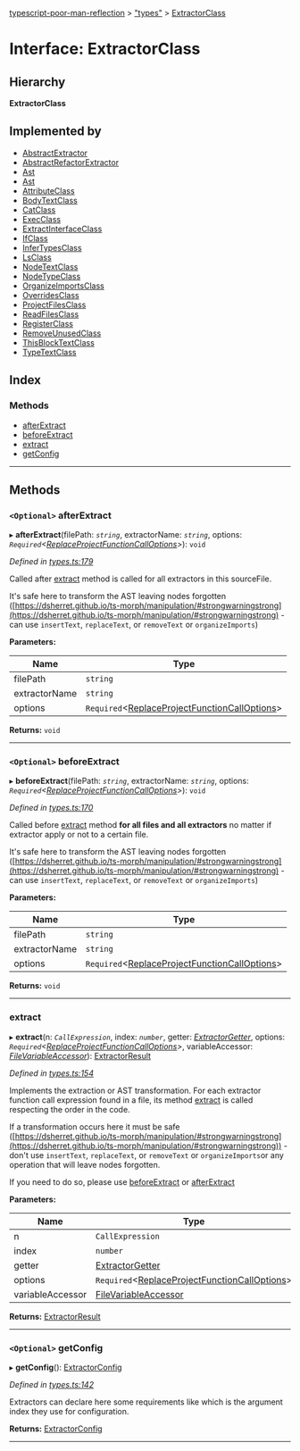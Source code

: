 [typescript-poor-man-reflection](../README.md) > ["types"](../modules/_types_.md) > [ExtractorClass](../interfaces/_types_.extractorclass.md)

# Interface: ExtractorClass

## Hierarchy

**ExtractorClass**

## Implemented by

* [AbstractExtractor](../classes/_extractors_abstractextractor_.abstractextractor.md)
* [AbstractRefactorExtractor](../classes/_extractors_source_abstractrefactorextractor_.abstractrefactorextractor.md)
* [Ast](../classes/_extractors_source_printast_.ast.md)
* [Ast](../classes/_extractors_source_printast_.ast.md)
* [AttributeClass](../classes/_extractors_core_attribute_.attributeclass.md)
* [BodyTextClass](../classes/_extractors_basic_bodytext_.bodytextclass.md)
* [CatClass](../classes/_extractors_fs_cat_.catclass.md)
* [ExecClass](../classes/_extractors_fs_exec_.execclass.md)
* [ExtractInterfaceClass](../classes/_extractors_source_extractinterface_.extractinterfaceclass.md)
* [IfClass](../classes/_extractors_core_if_.ifclass.md)
* [InferTypesClass](../classes/_extractors_source_infertypes_.infertypesclass.md)
* [LsClass](../classes/_extractors_fs_ls_.lsclass.md)
* [NodeTextClass](../classes/_extractors_basic_nodetext_.nodetextclass.md)
* [NodeTypeClass](../classes/_extractors_source_nodetype_.nodetypeclass.md)
* [OrganizeImportsClass](../classes/_extractors_source_organizeimports_.organizeimportsclass.md)
* [OverridesClass](../classes/_extractors_source_overrides_.overridesclass.md)
* [ProjectFilesClass](../classes/_extractors_fs_projectfiles_.projectfilesclass.md)
* [ReadFilesClass](../classes/_extractors_fs_readfiles_.readfilesclass.md)
* [RegisterClass](../classes/_extractors_core_register_.registerclass.md)
* [RemoveUnusedClass](../classes/_extractors_source_removeunused_.removeunusedclass.md)
* [ThisBlockTextClass](../classes/_extractors_basic_thisblocktext_.thisblocktextclass.md)
* [TypeTextClass](../classes/_extractors_basic_typetext_.typetextclass.md)

## Index

### Methods

* [afterExtract](_types_.extractorclass.md#afterextract)
* [beforeExtract](_types_.extractorclass.md#beforeextract)
* [extract](_types_.extractorclass.md#extract)
* [getConfig](_types_.extractorclass.md#getconfig)

---

## Methods

<a id="afterextract"></a>

### `<Optional>` afterExtract

▸ **afterExtract**(filePath: *`string`*, extractorName: *`string`*, options: *`Required`<[ReplaceProjectFunctionCallOptions](_types_.replaceprojectfunctioncalloptions.md)>*): `void`

*Defined in [types.ts:179](https://github.com/cancerberoSgx/typescript-poor-man-reflection/blob/73575a8/src/types.ts#L179)*

Called after [extract](_types_.extractorclass.md#extract) method is called for all extractors in this sourceFile.

It's safe here to transform the AST leaving nodes forgotten ([https://dsherret.github.io/ts-morph/manipulation/#strongwarningstrong](https://dsherret.github.io/ts-morph/manipulation/#strongwarningstrong) - can use `insertText`, `replaceText`, or `removeText` or `organizeImports`)

**Parameters:**

| Name | Type |
| ------ | ------ |
| filePath | `string` |
| extractorName | `string` |
| options | `Required`<[ReplaceProjectFunctionCallOptions](_types_.replaceprojectfunctioncalloptions.md)> |

**Returns:** `void`

___
<a id="beforeextract"></a>

### `<Optional>` beforeExtract

▸ **beforeExtract**(filePath: *`string`*, extractorName: *`string`*, options: *`Required`<[ReplaceProjectFunctionCallOptions](_types_.replaceprojectfunctioncalloptions.md)>*): `void`

*Defined in [types.ts:170](https://github.com/cancerberoSgx/typescript-poor-man-reflection/blob/73575a8/src/types.ts#L170)*

Called before [extract](_types_.extractorclass.md#extract) method **for all files and all extractors** no matter if extractor apply or not to a certain file.

It's safe here to transform the AST leaving nodes forgotten ([https://dsherret.github.io/ts-morph/manipulation/#strongwarningstrong](https://dsherret.github.io/ts-morph/manipulation/#strongwarningstrong) - can use `insertText`, `replaceText`, or `removeText` or `organizeImports`)

**Parameters:**

| Name | Type |
| ------ | ------ |
| filePath | `string` |
| extractorName | `string` |
| options | `Required`<[ReplaceProjectFunctionCallOptions](_types_.replaceprojectfunctioncalloptions.md)> |

**Returns:** `void`

___
<a id="extract"></a>

###  extract

▸ **extract**(n: *`CallExpression`*, index: *`number`*, getter: *[ExtractorGetter](../modules/_types_.md#extractorgetter)*, options: *`Required`<[ReplaceProjectFunctionCallOptions](_types_.replaceprojectfunctioncalloptions.md)>*, variableAccessor: *[FileVariableAccessor](../modules/_types_.md#filevariableaccessor)*): [ExtractorResult](_types_.extractorresult.md)

*Defined in [types.ts:154](https://github.com/cancerberoSgx/typescript-poor-man-reflection/blob/73575a8/src/types.ts#L154)*

Implements the extraction or AST transformation. For each extractor function call expression found in a file, its method [extract](_types_.extractorclass.md#extract) is called respecting the order in the code.

If a transformation occurs here it must be safe ([https://dsherret.github.io/ts-morph/manipulation/#strongwarningstrong](https://dsherret.github.io/ts-morph/manipulation/#strongwarningstrong)) - don't use `insertText`, `replaceText`, or `removeText` or `organizeImports`or any operation that will leave nodes forgotten.

If you need to do so, please use [beforeExtract](_types_.extractorclass.md#beforeextract) or [afterExtract](_types_.extractorclass.md#afterextract)

**Parameters:**

| Name | Type |
| ------ | ------ |
| n | `CallExpression` |
| index | `number` |
| getter | [ExtractorGetter](../modules/_types_.md#extractorgetter) |
| options | `Required`<[ReplaceProjectFunctionCallOptions](_types_.replaceprojectfunctioncalloptions.md)> |
| variableAccessor | [FileVariableAccessor](../modules/_types_.md#filevariableaccessor) |

**Returns:** [ExtractorResult](_types_.extractorresult.md)

___
<a id="getconfig"></a>

### `<Optional>` getConfig

▸ **getConfig**(): [ExtractorConfig](_types_.extractorconfig.md)

*Defined in [types.ts:142](https://github.com/cancerberoSgx/typescript-poor-man-reflection/blob/73575a8/src/types.ts#L142)*

Extractors can declare here some requirements like which is the argument index they use for configuration.

**Returns:** [ExtractorConfig](_types_.extractorconfig.md)

___

